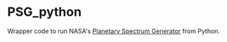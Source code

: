 # PSG_python
Wrapper code to run NASA's [Planetary Spectrum Generator](https://psg.gsfc.nasa.gov/) from Python.
